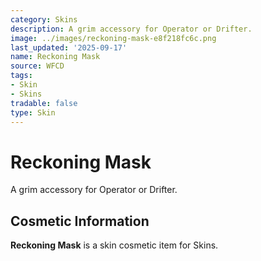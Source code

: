 ```yaml
---
category: Skins
description: A grim accessory for Operator or Drifter.
image: ../images/reckoning-mask-e8f218fc6c.png
last_updated: '2025-09-17'
name: Reckoning Mask
source: WFCD
tags:
- Skin
- Skins
tradable: false
type: Skin
---
```


# Reckoning Mask

A grim accessory for Operator or Drifter.

## Cosmetic Information

**Reckoning Mask** is a skin cosmetic item for Skins.

